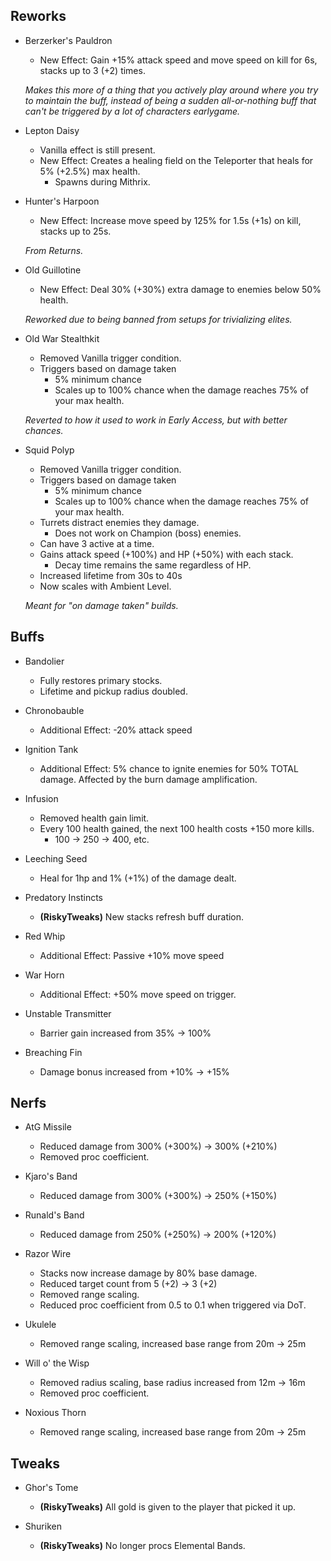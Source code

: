 ## Reworks

- Berzerker's Pauldron
	- New Effect: Gain +15% attack speed and move speed on kill for 6s, stacks up to 3 (+2) times.
	
	*Makes this more of a thing that you actively play around where you try to maintain the buff, instead of being a sudden all-or-nothing buff that can't be triggered by a lot of characters earlygame.*

- Lepton Daisy
	- Vanilla effect is still present.
	- New Effect: Creates a healing field on the Teleporter that heals for 5% (+2.5%) max health.
		- Spawns during Mithrix.

- Hunter's Harpoon
	- New Effect: Increase move speed by 125% for 1.5s (+1s) on kill, stacks up to 25s.
	
	*From Returns.*
	
- Old Guillotine
	- New Effect: Deal 30% (+30%) extra damage to enemies below 50% health.

	*Reworked due to being banned from setups for trivializing elites.*
	
- Old War Stealthkit
	- Removed Vanilla trigger condition.
	- Triggers based on damage taken
		- 5% minimum chance
		- Scales up to 100% chance when the damage reaches 75% of your max health.
		
	*Reverted to how it used to work in Early Access, but with better chances.*
	
- Squid Polyp
	- Removed Vanilla trigger condition.
	- Triggers based on damage taken
		- 5% minimum chance
		- Scales up to 100% chance when the damage reaches 75% of your max health.
	- Turrets distract enemies they damage.
		- Does not work on Champion (boss) enemies.
	- Can have 3 active at a time.
	- Gains attack speed (+100%) and HP (+50%) with each stack.
		- Decay time remains the same regardless of HP.
	- Increased lifetime from 30s to 40s
	- Now scales with Ambient Level.
	
	*Meant for "on damage taken" builds.*

## Buffs

- Bandolier
	- Fully restores primary stocks.
	- Lifetime and pickup radius doubled.
	
- Chronobauble
	- Additional Effect: -20% attack speed

- Ignition Tank
	- Additional Effect: 5% chance to ignite enemies for 50% TOTAL damage. Affected by the burn damage amplification.
	
- Infusion
	- Removed health gain limit.
	- Every 100 health gained, the next 100 health costs +150 more kills.
		- 100 -> 250 -> 400, etc.
		
- Leeching Seed
	- Heal for 1hp and 1% (+1%) of the damage dealt.
	
- Predatory Instincts
	- **(RiskyTweaks)** New stacks refresh buff duration.
	
- Red Whip
	- Additional Effect: Passive +10% move speed
	
- War Horn
	- Additional Effect: +50% move speed on trigger.
	
- Unstable Transmitter
	- Barrier gain increased from 35% -> 100%
	
- Breaching Fin
	- Damage bonus increased from +10% -> +15%

## Nerfs

- AtG Missile
	- Reduced damage from 300% (+300%) -> 300% (+210%)
	- Removed proc coefficient.

- Kjaro's Band
	- Reduced damage from 300% (+300%) -> 250% (+150%)
	
- Runald's Band
	- Reduced damage from 250% (+250%) -> 200% (+120%)
	
- Razor Wire
	- Stacks now increase damage by 80% base damage.
	- Reduced target count from 5 (+2) -> 3 (+2)
	- Removed range scaling.
	- Reduced proc coefficient from 0.5 to 0.1 when triggered via DoT.
	
- Ukulele
	- Removed range scaling, increased base range from 20m -> 25m
	
- Will o' the Wisp
	- Removed radius scaling, base radius increased from 12m -> 16m
	- Removed proc coefficient.
	
- Noxious Thorn
	- Removed range scaling, increased base range from 20m -> 25m

## Tweaks

- Ghor's Tome
	- **(RiskyTweaks)** All gold is given to the player that picked it up.
	
- Shuriken
	- **(RiskyTweaks)** No longer procs Elemental Bands.